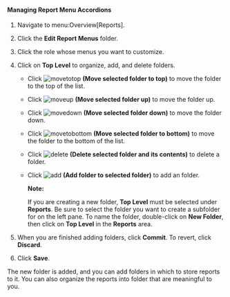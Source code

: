 #### Managing Report Menu Accordions

1.  Navigate to menu:Overview\[Reports\].

2.  Click the **Edit Report Menus** folder.

3.  Click the role whose menus you want to customize.

4.  Click on **Top Level** to organize, add, and delete folders.

      - Click ![movetotop](../images/movetotop.png) **(Move selected
        folder to top)** to move the folder to the top of the list.

      - Click ![moveup](../images/moveup.png) **(Move selected folder
        up)** to move the folder up.

      - Click ![movedown](../images/movedown.png) **(Move selected folder
        down)** to move the folder down.

      - Click ![movetobottom](../images/movetobottom.png) **(Move selected
        folder to bottom)** to move the folder to the bottom of the
        list.

      - Click ![delete](../images/delete.png) **(Delete selected folder
        and its contents)** to delete a folder.

      - Click ![add](../images/add.png) **(Add folder to selected
        folder)** to add an folder.

        **Note:**

        If you are creating a new folder, **Top Level** must be selected
        under **Reports**. Be sure to select the folder you want to
        create a subfolder for on the left pane. To name the folder,
        double-click on **New Folder**, then click on **Top Level** in
        the **Reports** area.

5.  When you are finished adding folders, click **Commit**. To revert, click **Discard**.

6.  Click **Save**.

The new folder is added, and you can add folders in which to store reports to it. You can also organize the reports into folder that are meaningful to you.
